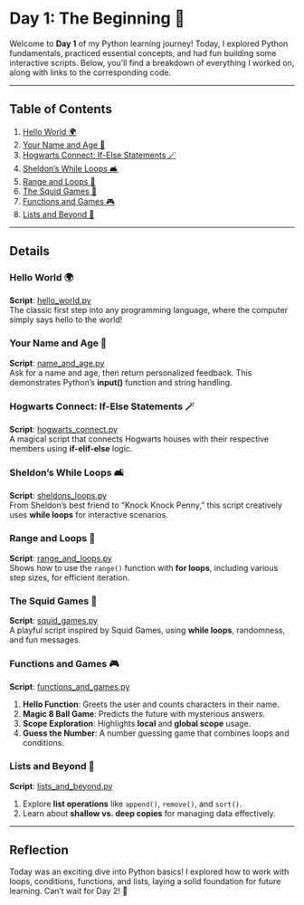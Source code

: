 # Day 1: The Beginning 🌟  

Welcome to **Day 1** of my Python learning journey! Today, I explored Python fundamentals, practiced essential concepts, and had fun building some interactive scripts. Below, you’ll find a breakdown of everything I worked on, along with links to the corresponding code.

---

## Table of Contents  

1. [Hello World 🌍](#hello-world-🌍)  
2. [Your Name and Age 🤔](#your-name-and-age-🤔)  
3. [Hogwarts Connect: If-Else Statements 🪄](#hogwarts-connect-if-else-statements-🪄)  
4. [Sheldon’s While Loops 🛋️](#sheldon’s-while-loops-🛋️)  
5. [Range and Loops 🔁](#range-and-loops-🔁)  
6. [The Squid Games 🦑](#the-squid-games-🦑)  
7. [Functions and Games 🎮](#functions-and-games-🎮)  
8. [Lists and Beyond 📜](#lists-and-beyond-📜)  

---

## Details  

### Hello World 🌍  
**Script**: [hello_world.py](Hello_World.ipynb)  
The classic first step into any programming language, where the computer simply says hello to the world!  

### Your Name and Age 🤔  
**Script**: [name_and_age.py](Input.ipynb)  
Ask for a name and age, then return personalized feedback. This demonstrates Python’s **input()** function and string handling.  

### Hogwarts Connect: If-Else Statements 🪄  
**Script**: [hogwarts_connect.py](ifElse.ipynb)  
A magical script that connects Hogwarts houses with their respective members using **if-elif-else** logic.  

### Sheldon’s While Loops 🛋️  
**Script**: [sheldons_loops.py](while.ipynb)  
From Sheldon’s best friend to “Knock Knock Penny,” this script creatively uses **while loops** for interactive scenarios.  

### Range and Loops 🔁  
**Script**: [range_and_loops.py](forLoop.ipynb)  
Shows how to use the `range()` function with **for loops**, including various step sizes, for efficient iteration.  

### The Squid Games 🦑  
**Script**: [squid_games.py](builtInFunctions.ipynb)  
A playful script inspired by Squid Games, using **while loops**, randomness, and fun messages.  

### Functions and Games 🎮  
**Script**: [functions_and_games.py](function.ipynb)  
1. **Hello Function**: Greets the user and counts characters in their name.  
2. **Magic 8 Ball Game**: Predicts the future with mysterious answers.  
3. **Scope Exploration**: Highlights **local** and **global scope** usage.  
4. **Guess the Number**: A number guessing game that combines loops and conditions.  

### Lists and Beyond 📜  
**Script**: [lists_and_beyond.py](Lists.ipynb)  
1. Explore **list operations** like `append()`, `remove()`, and `sort()`.  
2. Learn about **shallow vs. deep copies** for managing data effectively.  

---

## Reflection  

Today was an exciting dive into Python basics! I explored how to work with loops, conditions, functions, and lists, laying a solid foundation for future learning. Can’t wait for Day 2! 🚀  
